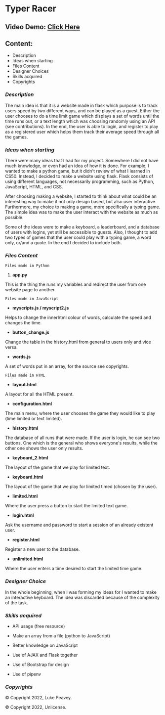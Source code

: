 # Typer Racer

## **Video Demo:** [Click Here](https://youtu.be/N_HKlm8VaW4)

## **Content:**

- Description
- Ideas when starting
- Files Content
- Designer Choices
- Skills acquired
- Copyrights

### ***Description***

The main idea is that it is a website made in flask which purpose is to track users speed by two different ways, and can be played as a guest. Either the user chooses to do a time limit game which displays a set of words until the time runs out, or a text length which was choosing randomly using an API (see contributions). In the end, the user is able to login, and register to play as a registered user which helps them track their average speed through all the games.

### ***Ideas when starting***

There were many ideas that I had for my project. Somewhere I did not have much knowledge, or even had an idea of how it is done. For example, I wanted to make a python game, but it didn't review of what I learned in CS50. Instead, I decided to make a website using flask. Flask consists of using different languages, not necessarily programming, such as Python, JavaScript, HTML, and CSS.

After choosing making a website, I started to think about what could be an interesting way to make it not only design based, but also user interactive. Furthermore, my choice to making a game, more specifically a typing game. The simple idea was to make the user interact with the website as much as possible.

Some of the ideas were to make a keyboard, a leaderboard, and a database of users with logins, yet still be accessible to guests. Also, I thought to add two types of games that the user could play with a typing game, a word only, or/and a quote. In the end I decided to include both.

### ***Files Content***

``Files made in Python``

1. **app.py**

This is the thing the runs my variables and redirect the user from one website page to another.

``Files made in JavaScript``

- **myscripts.js / myscript2.js**

Helps to change the innerhtml colour of words, calculate the speed and changes the time.

- **button_change.js**

Change the table in the history.html from general to users only and vice versa.

- **words.js**

A set of words put in an array, for the source see copyrights.

``Files made in HTML``

- **layout.html**

A layout for all the HTML present.

- **configuration.html**

The main menu, where the user chooses the game they would like to play (time limited or text limited).

- **history.html**

The database of all runs that were made. If the user is login, he can see two buttons. One which is the general who shows everyone's results, while the other one shows the user only results.

- **keyboard_2.html**

The layout of the game that we play for limited text.

- **keyboard.html**

The layout of the game that we play for limited timed (chosen by the user).

- **limited.html**

Where the user press a button to start the limited text game.

- **login.html**

Ask the username and password to start a session of an already existent user.

- **register.html**

Register a new user to the database.

- **unlimited.html**

Where the user enters a time desired to start the limited time game.

### ***Designer Choice***

In the whole beginning, when I was forming my ideas for I wanted to make an interactive keyboard. The idea was discarded because of the complexity of the task.

### ***Skills acquired***

- API usage (free resource)

- Make an array from a file (python to JavaScript)

- Better knowledge on JavaScript

- Use of AJAX and Flask together

- Use of Bootstrap for design

- Use of pipenv

### ***Copyrights***

&copy; Copyright 2022, Luke Peavey.

&copy; Copyright 2022, Unlicense.
